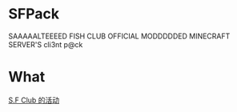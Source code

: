 # SFPack
SAAAAALTEEEED FISH CLUB OFFICIAL MODDDDDED MINECRAFT SERVER'S cli3nt p@ck

# What
[S.F Club 的活动](https://rentry.co/sf_game_intro)
